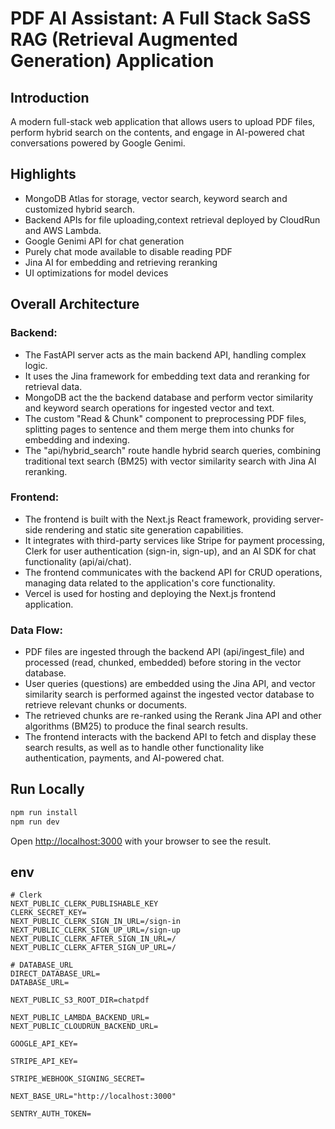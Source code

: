 # PDF AI Assistant: A Full Stack SaSS RAG (Retrieval Augmented Generation) Application

## Introduction
A modern full-stack web application that allows users to upload PDF files, perform hybrid search on the contents, and engage in AI-powered chat conversations powered by Google Genimi.


## Highlights
- MongoDB Atlas for storage, vector search, keyword search and customized hybrid search.
- Backend APIs for file uploading,context retrieval deployed by CloudRun and AWS Lambda.
- Google Genimi API for chat generation
- Purely chat mode available to disable reading PDF
- Jina AI for embedding and retrieving reranking
- UI optimizations for model devices

## Overall Architecture

### Backend:

- The FastAPI server acts as the main backend API, handling complex logic.
- It uses the Jina framework for embedding text data and reranking for retrieval data.
- MongoDB act the the backend database and perform vector similarity and keyword search operations for ingested vector and text. 
- The custom "Read & Chunk" component to preprocessing PDF files, splitting pages to sentence and them merge them into chunks for embedding and indexing.
- The "api/hybrid_search" route handle hybrid search queries, combining traditional text search (BM25) with vector similarity search with Jina AI reranking.

### Frontend:

-  The frontend is built with the Next.js React framework, providing server-side rendering and static site generation capabilities.
-  It integrates with third-party services like Stripe for payment processing, Clerk for user authentication (sign-in, sign-up), and an AI SDK for chat functionality (api/ai/chat).
- The frontend communicates with the backend API for CRUD operations, managing data related to the application's core functionality.
- Vercel is used for hosting and deploying the Next.js frontend application.

### Data Flow:

- PDF files are ingested through the backend API (api/ingest_file) and processed (read, chunked, embedded) before storing in the vector database.
- User queries (questions) are embedded using the Jina API, and vector similarity search is performed against the ingested vector database to retrieve relevant chunks or documents.
- The retrieved chunks are re-ranked using the Rerank Jina API and other algorithms (BM25) to produce the final search results.
- The frontend interacts with the backend API to fetch and display these search results, as well as to handle other functionality like authentication, payments, and AI-powered chat.


## Run Locally

```bash
npm run install
npm run dev
```

Open [http://localhost:3000](http://localhost:3000) with your browser to see the result.



## env

```shell
# Clerk
NEXT_PUBLIC_CLERK_PUBLISHABLE_KEY
CLERK_SECRET_KEY=
NEXT_PUBLIC_CLERK_SIGN_IN_URL=/sign-in
NEXT_PUBLIC_CLERK_SIGN_UP_URL=/sign-up
NEXT_PUBLIC_CLERK_AFTER_SIGN_IN_URL=/
NEXT_PUBLIC_CLERK_AFTER_SIGN_UP_URL=/

# DATABASE_URL
DIRECT_DATABASE_URL=
DATABASE_URL=

NEXT_PUBLIC_S3_ROOT_DIR=chatpdf

NEXT_PUBLIC_LAMBDA_BACKEND_URL=
NEXT_PUBLIC_CLOUDRUN_BACKEND_URL=

GOOGLE_API_KEY=

STRIPE_API_KEY=

STRIPE_WEBHOOK_SIGNING_SECRET=

NEXT_BASE_URL="http://localhost:3000"

SENTRY_AUTH_TOKEN=
```
